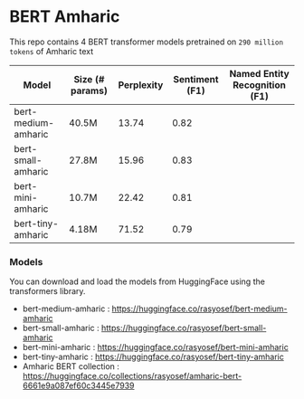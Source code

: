 # BERT Amharic

This repo contains 4 BERT transformer models pretrained on `290 million tokens` of Amharic text

|Model|Size (# params)| Perplexity|Sentiment (F1)| Named Entity Recognition (F1)|
|-----|---------------|-----------|--------------|------------------------------|
|bert-medium-amharic|40.5M|13.74|0.82||
|bert-small-amharic|27.8M|15.96|0.83||
|bert-mini-amharic|10.7M|22.42|0.81||
|bert-tiny-amharic|4.18M|71.52|0.79||

### Models
You can download and load the models from HuggingFace using the transformers library.

- bert-medium-amharic : https://huggingface.co/rasyosef/bert-medium-amharic
- bert-small-amharic : https://huggingface.co/rasyosef/bert-small-amharic
- bert-mini-amharic : https://huggingface.co/rasyosef/bert-mini-amharic
- bert-tiny-amharic : https://huggingface.co/rasyosef/bert-tiny-amharic
- Amharic BERT collection : https://huggingface.co/collections/rasyosef/amharic-bert-6661e9a087ef60c3445e7939
